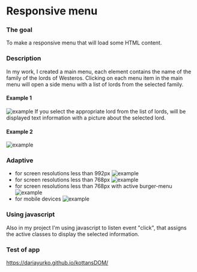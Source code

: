 # __Responsive menu__
### __The goal__
To make a responsive menu that will load some HTML content.
### __Description__
In my work, I created a main menu, each element contains the name of the family of the lords of Westeros. Clicking on each menu item in the main menu will open a side menu with a list of lords from the selected family.
#### Example 1
![example](screenshots/example1.jpg 'menu')
If you select the appropriate lord from the list of lords, will be displayed text information with a picture about the selected lord.
#### Example 2
![example](screenshots/example2.jpg 'menu')

### __Adaptive__
+ for screen resolutions less than 992px
![example](screenshots/example3.jpg 'menu')
+ for screen resolutions less than 768px
![example](screenshots/lessthan768.jpg 'menu')
+ for screen resolutions less than 768px with active burger-menu
![example](screenshots/lessthan768active.jpg 'menu')
+ for mobile devices
![example](screenshots/example5.jpg 'menu')

### __Using javascript__
Also in my project I'm using javascript to listen event "click", that assigns the active classes to display the selected information.

### __Test of app__
https://dariayurko.github.io/kottansDOM/
